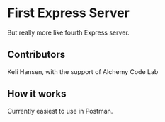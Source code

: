 First Express Server
===

But really more like fourth Express server.

## Contributors
Keli Hansen, with the support of Alchemy Code Lab

## How it works
Currently easiest to use in Postman.